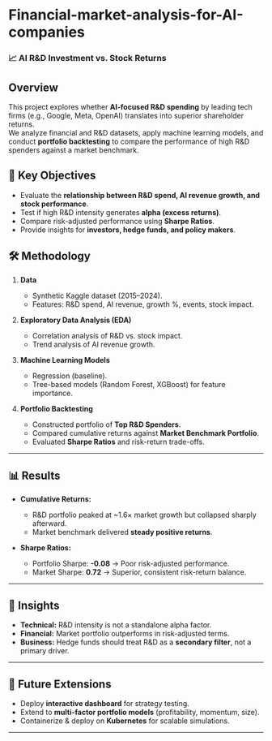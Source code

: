 # Financial-market-analysis-for-AI-companies

### 📈 AI R&D Investment vs. Stock Returns  

## Overview  
This project explores whether **AI-focused R&D spending** by leading tech firms (e.g., Google, Meta, OpenAI) translates into superior shareholder returns.  
We analyze financial and R&D datasets, apply machine learning models, and conduct **portfolio backtesting** to compare the performance of high R&D spenders against a market benchmark.  

## 🔹 Key Objectives  
- Evaluate the **relationship between R&D spend, AI revenue growth, and stock performance**.  
- Test if high R&D intensity generates **alpha (excess returns)**.  
- Compare risk-adjusted performance using **Sharpe Ratios**.  
- Provide insights for **investors, hedge funds, and policy makers**.  

## 🛠️ Methodology  
1. **Data**  
   - Synthetic Kaggle dataset (2015–2024).  
   - Features: R&D spend, AI revenue, growth %, events, stock impact.  

2. **Exploratory Data Analysis (EDA)**  
   - Correlation analysis of R&D vs. stock impact.  
   - Trend analysis of AI revenue growth.  

3. **Machine Learning Models**  
   - Regression (baseline).  
   - Tree-based models (Random Forest, XGBoost) for feature importance.  

4. **Portfolio Backtesting**  
   - Constructed portfolio of **Top R&D Spenders**.  
   - Compared cumulative returns against **Market Benchmark Portfolio**.  
   - Evaluated **Sharpe Ratios** and risk-return trade-offs.  

---

## 📊 Results  

- **Cumulative Returns:**  
  - R&D portfolio peaked at ~1.6× market growth but collapsed sharply afterward.  
  - Market benchmark delivered **steady positive returns**.  

- **Sharpe Ratios:**  
  - Portfolio Sharpe: **-0.08** → Poor risk-adjusted performance.  
  - Market Sharpe: **0.72** → Superior, consistent risk-return balance.  

---

## 🔎 Insights  

- **Technical:** R&D intensity is not a standalone alpha factor.  
- **Financial:** Market portfolio outperforms in risk-adjusted terms.  
- **Business:** Hedge funds should treat R&D as a **secondary filter**, not a primary driver.  

---

## 🚀 Future Extensions  

- Deploy **interactive dashboard** for strategy testing.  
- Extend to **multi-factor portfolio models** (profitability, momentum, size).  
- Containerize & deploy on **Kubernetes** for scalable simulations.  

---


